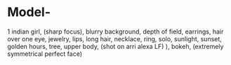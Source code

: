 # Model-
1 indian girl, (sharp focus), blurry background, depth of field, earrings, hair over one eye, jewelry, lips, long hair, necklace, ring, solo, sunlight, sunset, golden hours, tree, upper body, (shot on arri alexa LF) ), bokeh, (extremely symmetrical perfect face)
